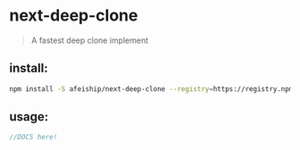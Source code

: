 # next-deep-clone
> A fastest  deep clone implement

## install:
```bash
npm install -S afeiship/next-deep-clone --registry=https://registry.npm.taobao.org
```

## usage:
```js
//DOCS here!
```
